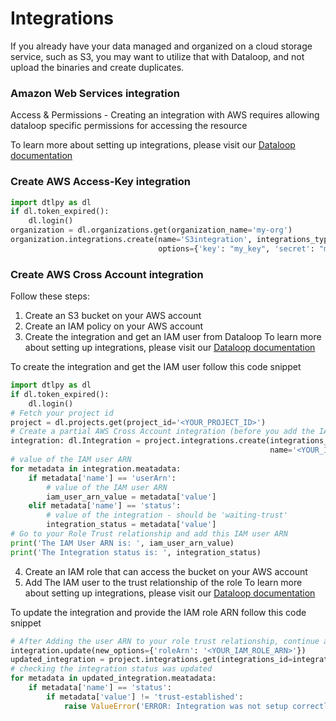 # Integrations

If you already have your data managed and organized on a cloud storage service, such as S3, you may want to
utilize that with Dataloop, and not upload the binaries and create duplicates.

### Amazon Web Services integration

Access & Permissions - Creating an integration with AWS requires allowing dataloop specific permissions for accessing the resource

To learn more about setting up integrations, please visit our [Dataloop documentation](https://docs.dataloop.ai/docs/aws-cross-account-integration)


### Create AWS Access-Key integration

```python
import dtlpy as dl
if dl.token_expired():
    dl.login()
organization = dl.organizations.get(organization_name='my-org')
organization.integrations.create(name='S3integration', integrations_type=dl.ExternalStorage.S3,
                                 options={'key': "my_key", 'secret': "my_secret"})
```
### Create AWS Cross Account integration

Follow these steps:
1. Create an S3 bucket on your AWS account
2. Create an IAM policy on your AWS account
3. Create the integration and get an IAM user from Dataloop
To learn more about setting up integrations, please visit our [Dataloop documentation](https://docs.dataloop.ai/docs/aws-cross-account-integration)

To create the integration and get the IAM user follow this code snippet

```python
import dtlpy as dl
if dl.token_expired():
    dl.login()
# Fetch your project id
project = dl.projects.get(project_id='<YOUR_PROJECT_ID>')
# Create a partial AWS Cross Account integration (before you add the IAM user to the Trust relationship of the role)
integration: dl.Integration = project.integrations.create(integrations_type=dl.IntegrationType.AWS_CROSS_ACCOUNT,
                                                          name='<YOUR_INTEGRATION_NAME>', option={})
# value of the IAM user ARN
for metadata in integration.meatadata:
    if metadata['name'] == 'userArn':
        # value of the IAM user ARN
        iam_user_arn_value = metadata['value']
    elif metadata['name'] == 'status':
        # value of the integration - should be 'waiting-trust'
        integration_status = metadata['value']
# Go to your Role Trust relationship and add this IAM user ARN
print('The IAM User ARN is: ', iam_user_arn_value)
print('The Integration status is: ', integration_status)
```

4. Create an IAM role that can access the bucket on your AWS account
5. Add The IAM user to the trust relationship of the role
To learn more about setting up integrations, please visit our [Dataloop documentation](https://docs.dataloop.ai/docs/aws-cross-account-integration)

To update the integration and provide the IAM role ARN follow this code snippet

```python
# After Adding the user ARN to your role trust relationship, continue and update the integration
integration.update(new_options={'roleArn': '<YOUR_IAMֹֹֹֹֹ_ROLE_ֹֹARN>'})
updated_integration = project.integrations.get(integrations_id=integration.id)
# checking the integration status was updated
for metadata in updated_integration.meatadata:
    if metadata['name'] == 'status':
        if metadata['value'] != 'trust-established':
            raise ValueError('ERROR: Integration was not setup correctly - please check the trust relationship in your IAM Role')
```
